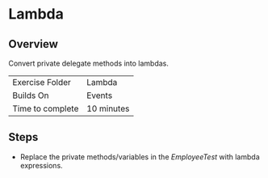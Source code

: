 ﻿# Lambda
## Overview
Convert private delegate methods into lambdas.

| | |
| --------- | --------------------------- |
| Exercise Folder | Lambda |
| Builds On | Events |
| Time to complete | 10 minutes



## Steps
- Replace the private methods/variables in the *EmployeeTest* with
lambda expressions.